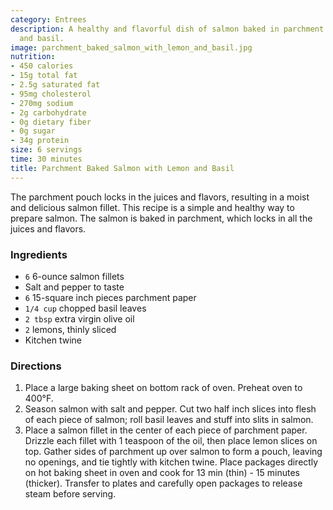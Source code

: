 ```yaml
---
category: Entrees
description: A healthy and flavorful dish of salmon baked in parchment with lemon
  and basil.
image: parchment_baked_salmon_with_lemon_and_basil.jpg
nutrition:
- 450 calories
- 15g total fat
- 2.5g saturated fat
- 95mg cholesterol
- 270mg sodium
- 2g carbohydrate
- 0g dietary fiber
- 0g sugar
- 34g protein
size: 6 servings
time: 30 minutes
title: Parchment Baked Salmon with Lemon and Basil
---
```


The parchment pouch locks in the juices and flavors, resulting in a moist and delicious salmon fillet. This recipe is a simple and healthy way to prepare salmon. The salmon is baked in parchment, which locks in all the juices and flavors.

### Ingredients

* `6` 6-ounce salmon fillets
* Salt and pepper to taste
* `6` 15-square inch pieces parchment paper
* `1/4 cup` chopped basil leaves
* `2 tbsp` extra virgin olive oil
* `2` lemons, thinly sliced
* Kitchen twine

### Directions

1. Place a large baking sheet on bottom rack of oven. Preheat oven to 400°F.
2. Season salmon with salt and pepper. Cut two half inch slices into flesh of each piece of salmon; roll basil leaves and stuff into slits in salmon.
3. Place a salmon fillet in the center of each piece of parchment paper. Drizzle each fillet with 1 teaspoon of the oil, then place lemon slices on top. Gather sides of parchment up over salmon to form a pouch, leaving no openings, and tie tightly with kitchen twine. Place packages directly on hot baking sheet in oven and cook for 13 min (thin) - 15 minutes (thicker). Transfer to plates and carefully open packages to release steam before serving.